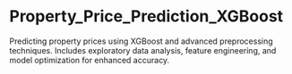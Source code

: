 # Property_Price_Prediction_XGBoost
Predicting property prices using XGBoost and advanced preprocessing techniques. Includes exploratory data analysis, feature engineering, and model optimization for enhanced accuracy.
